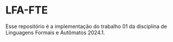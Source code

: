 # LFA-FTE
Esse repositório é a implementação do trabalho 01 da disciplina de Linguagens Formais e Autômatos 2024.1.
